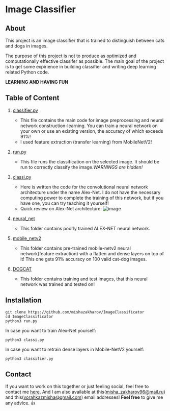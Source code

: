 # Image Classifier

<h2>About</h2>

This project is an image classifier that is trained to distinguish between cats and dogs in images.

The purpose of this project is not to produce as optimized and computationally effective classifer as possible.
The main goal of the project is to get some expirience in building classifier and writing deep learning related Python code.

**LEARNING AND HAVING FUN**

<h2>Table of Content</h2>

1. [classifier.py](https://github.com/mishazakharov/ImageClassificator/blob/master/classifier.py)
    * This file contains the main code for image preprocessing and neural network construction-learning. 
    You can train a neural network on your own or use an existing version, the accuracy of which exceeds 91%!
    * I used feature extraction (transfer learning) from MobileNetV2!
    
2. [run.py](https://github.com/mishazakharov/ImageClassificator/blob/master/run.py)
    * This file runs the classification on the selected image. It should be run to correctly classify 
      the image.*WARNINGS are hidden!*
      
3. [classi.py](https://github.com/mishazakharov/ImageClassificator/blob/master/classi.py)
    * Here is written the code for the convolutional neural network architecture under the name Alex-Net. 
      I do not have the necessary computing power to complete the training of this network, but 
      if you have one, you can try teaching it yourself!
    * Quick review on Alex-Net architecture:
      ![image](https://www.learnopencv.com/wp-content/uploads/2018/05/AlexNet-1.png)
      
4. [neural_net](https://github.com/mishazakharov/ImageClassificator/tree/master/neural_net)
    * This folder contains poorly trained ALEX-NET neural network.
    
5. [mobile_netv2](https://github.com/mishazakharov/ImageClassificator/tree/master/mobile_netv2)
    * This folder contains pre-trained mobile-netv2 neural network(feature extraction) with a
    flatten and dense layers on top of it! This one gets 91% accuracy on 100 valid cat-dog images.
    
6. [DOGCAT](https://github.com/mishazakharov/ImageClassificator/tree/master/DOGCAT)
    * This folder contains training and test images, that this neural network was trained and tested on!
    
    
<h2>Installation</h2>

```
git clone https://github.com/mishazakharov/ImageClassificator
cd ImageClassificator
python3 run.py
```
In case you want to train Alex-Net yourself:

```
python3 classi.py
```
In case you want to retrain dense layers in Mobile-NetV2 yourself:

```
python3 classifier.py
```

<h2>Contact</h2>

If you want to work on this together or just feeling social, feel free to contact me [here](https://vk.com/rtyyu).
And I am also available at this(misha_zakharov96@mail.ru) and this(vorahkazmisha@gmail.com) email addresses!
**Feel free** to give me any advice. :+1:

    
    

